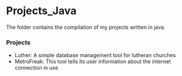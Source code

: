 # Projects_Java
The folder contains the compilation of my projects written in java.

### Projects
- Luther: A simple database management tool for lutheran churches
- MetroFreak: This tool tells its user information about the internet connection in use
